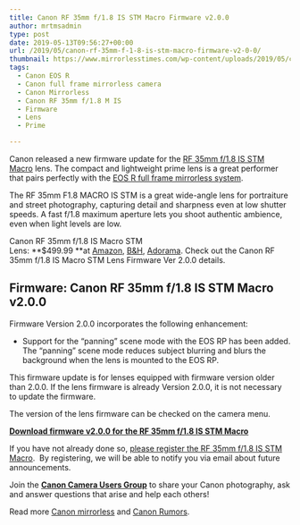 ```yaml
---
title: Canon RF 35mm f/1.8 IS STM Macro Firmware v2.0.0
author: mrtmsadmin
type: post
date: 2019-05-13T09:56:27+00:00
url: /2019/05/canon-rf-35mm-f-1-8-is-stm-macro-firmware-v2-0-0/
thumbnail: https://www.mirrorlesstimes.com/wp-content/uploads/2019/05/canon-RF-35mm-f18-macro-is-usm.jpg
tags:
  - Canon EOS R
  - Canon full frame mirrorless camera
  - Canon Mirrorless
  - Canon RF 35mm f/1.8 M IS
  - Firmware
  - Lens
  - Prime

---
```

Canon released a new firmware update for the [RF 35mm f/1.8 IS STM Macro][1] lens. The compact and lightweight prime lens is a great performer that pairs perfectly with the [EOS R full frame mirrorless system][2].

The RF 35mm F1.8 MACRO IS STM is a great wide-angle lens for portraiture and street photography, capturing detail and sharpness even at low shutter speeds. A fast f/1.8 maximum aperture lets you shoot authentic ambience, even when light levels are low.

Canon RF 35mm f/1.8 IS Macro STM Lens: **$499.99 **at <a href="https://www.amazon.com/Canon-35mm-1-8-Macro-Lens/dp/B07H4SFG4G/?tag=daicamnew-20" data-amzn-asin="B07H4SFG4G">Amazon</a>, <a href="https://www.bhphotovideo.com/c/product/1433714-REG/canon_rf_35mm_f_1_8_is.html/BI/20175/KBID/14249/" target="_blank" rel="noreferrer noopener">B&H</a>, <a href="https://adorama.evyy.net/c/63923/51926/1036?u=https://www.adorama.com/car3518.html" target="_blank" rel="noreferrer noopener">Adorama</a>. Check out the Canon RF 35mm f/1.8 IS Macro STM Lens Firmware Ver 2.0.0 details.<!--more-->

## Firmware: Canon RF 35mm f/1.8 IS STM Macro v2.0.0

Firmware Version 2.0.0 incorporates the following enhancement:

  * Support for the “panning” scene mode with the EOS RP has been added. The “panning” scene mode reduces subject blurring and blurs the background when the lens is mounted to the EOS RP.

This firmware update is for lenses equipped with firmware version older than 2.0.0. If the lens firmware is already Version 2.0.0, it is not necessary to update the firmware.

The version of the lens firmware can be checked on the camera menu.

**[Download firmware v2.0.0 for the RF 35mm f/1.8 IS STM Macro][3]**

If you have not already done so, <a href="https://www.bestcameranews.com/tag/canon-rf-15-35mm-f-2-8l-is-usm-lens/" target="_blank" rel="noreferrer noopener" aria-label="please register the RF 35mm f/1.8 IS STM Macro (opens in a new tab)">please register the RF 35mm f/1.8 IS STM Macro</a>.  By registering, we will be able to notify you via email about future announcements.

Join the <a href="https://www.facebook.com/groups/185572945112087/" target="_blank" rel="noreferrer noopener"><strong>Canon Camera Users Group</strong></a> to share your Canon photography, ask and answer questions that arise and help each others!

Read more [Canon mirrorless][4] and <a href="https://www.dailycameranews.com/tag/canon-rumors/" target="_blank" rel="noreferrer noopener">Canon Rumors</a>.

 [1]: https://www.mirrorlesstimes.com/tags/canon-rf-35mm-f-1-8-m-is/
 [2]: https://www.mirrorlesstimes.com/tags/canon-full-frame-mirrorless-camera/
 [3]: https://www.usa.canon.com/internet/portal/us/home/support/details/lenses/ef/macro/rf-35mm-f-1-8-macro-is-stm/rf-35mm-f1-8-macro-is-stm?tab=drivers_downloads
 [4]: https://www.mirrorlesstimes.com/tags/canon-mirrorless/